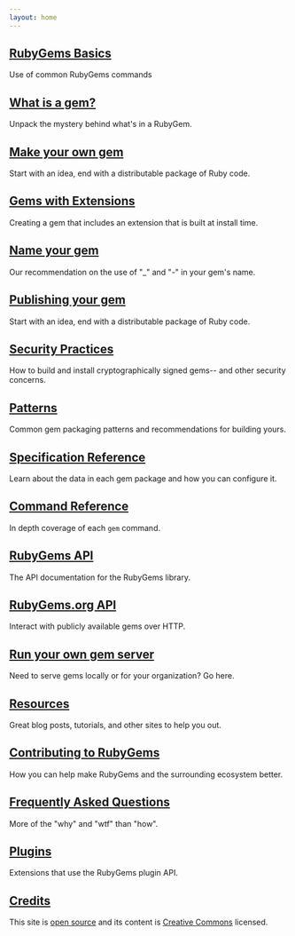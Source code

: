 ```yaml
---
layout: home
---
```


[RubyGems Basics](/rubygems-basics)
-----------------------------------

Use of common RubyGems commands

[What is a gem?](/what-is-a-gem)
--------------------------------

Unpack the mystery behind what's in a RubyGem.

[Make your own gem](/make-your-own-gem)
---------------

Start with an idea, end with a distributable package of Ruby code.

[Gems with Extensions](/gems-with-extensions)
----------------------

Creating a gem that includes an extension that is built at install time.

[Name your gem](/name-your-gem)
---------------

Our recommendation on the use of "_" and "-" in your gem's name.

[Publishing your gem](/publishing)
---------------

Start with an idea, end with a distributable package of Ruby code.

[Security Practices](/security)
---------------

How to build and install cryptographically signed gems-- and other security concerns.

[Patterns](/patterns)
---------------

Common gem packaging patterns and recommendations for building yours.

[Specification Reference](/specification-reference)
---------------

Learn about the data in each gem package and how you can configure it.

[Command Reference](/command-reference)
---------------

In depth coverage of each `gem` command.

[RubyGems API](http://rubydoc.info/gems/rubygems-update)
---------------

The API documentation for the RubyGems library.

[RubyGems.org API](/rubygems-org-api)
---------------

Interact with publicly available gems over HTTP.

[Run your own gem server](/run-your-own-gem-server)
---------------

Need to serve gems locally or for your organization? Go here.

[Resources](/resources)
---------------

Great blog posts, tutorials, and other sites to help you out.

[Contributing to RubyGems](/contributing)
---------------

How you can help make RubyGems and the surrounding ecosystem better.

[Frequently Asked Questions](/faqs)
---------------

More of the "why" and "wtf" than "how".

[Plugins](/plugins)
---------------

Extensions that use the RubyGems plugin API.

[Credits](/credits)
-------

This site is [open source](https://github.com/rubygems/guides) and its content is
[Creative Commons](https://github.com/rubygems/guides/blob/gh-pages/CC-LICENSE)
licensed.
